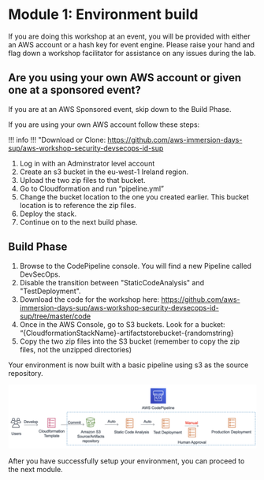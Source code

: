# Module 1: Environment build

If you are doing this workshop at an event, you will be provided with either an AWS account or a hash key for event engine. Please raise your hand and flag down a workshop facilitator for assistance on any issues during the lab.


## Are you using your own AWS account or given one at a sponsored event?

If you are at an AWS Sponsored event, skip down to the Build Phase.

If you are using your own AWS account follow these steps:

!!! info !!! "Download or Clone: <a href="https://github.com/aws-immersion-days-sup/aws-workshop-security-devsecops-id-sup" target="_blank">https://github.com/aws-immersion-days-sup/aws-workshop-security-devsecops-id-sup</a>

1. Log in with an Adminstrator level account
2. Create an s3 bucket in the eu-west-1 Ireland region.
3. Upload the two zip files to that bucket.
4. Go to Cloudformation and run “pipeline.yml”
5. Change the bucket location to the one you created earlier.  This bucket location is to reference the zip files.
6. Deploy the stack.
7. Continue on to the next build phase.



## Build Phase



1. Browse to the CodePipeline console. You will find a new Pipeline called DevSecOps.
2. Disable the transition between "StaticCodeAnalysis" and "TestDeployment". 
3. Download the code for the workshop here:  https://github.com/aws-immersion-days-sup/aws-workshop-security-devsecops-id-sup/tree/master/code
4. Once in the AWS Console, go to S3 buckets. Look for a bucket: “{CloudformationStackName}-artifactstorebucket-{randomstring}
5. Copy the two zip files into the S3 bucket (remember to copy the zip files, not the unzipped directories)



Your environment is now built with a basic pipeline using s3 as the source repository.

![Pipeline](./images/01-pipeline.png)

After you have successfully setup your environment, you can proceed to the next module.
